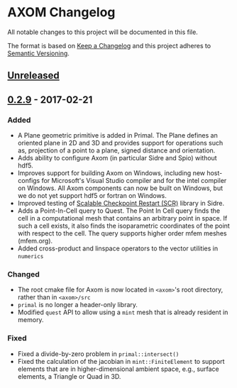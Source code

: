 # AXOM Changelog
All notable changes to this project will be documented in this file.

The format is based on [Keep a Changelog](http://keepachangelog.com/en/1.0.0/)
and this project adheres to [Semantic Versioning](http://semver.org/spec/v2.0.0.html).

## [Unreleased]

## [0.2.9] - 2017-02-21

### Added
- A Plane geometric primitive is added in Primal. The Plane defines an oriented
  plane in 2D and 3D and provides support for operations such as, projection of
  a point to a plane, signed distance and orientation. 
- Adds ability to configure Axom (in particular Sidre and Spio) without hdf5. 
- Improves support for building Axom on Windows, including new host-configs for
  Microsoft's Visual Studio compiler and for the intel compiler on Windows.
  All Axom components can now be built on Windows, but we do not yet support
  hdf5 or fortran on Windows.
- Improved testing of [Scalable Checkpoint Restart (SCR)] library in Sidre.
- Adds a Point-In-Cell query to Quest. The Point In Cell query finds the cell
  in a computational mesh that contains an arbitrary point in space.
  If such a cell exists, it also finds the isoparametric coordinates of the 
  point with respect to the cell. The query supports higher order
  mfem meshes (mfem.org).
- Added cross-product and linspace operators to the vector utilities in ``numerics``
  
### Changed
- The root cmake file for Axom is now located in ``<axom>``'s root directory, 
  rather than in ``<axom>/src``
- ``primal`` is no longer a header-only library.
- Modified ``quest`` API to allow using a ``mint`` mesh that is already 
  resident in memory.

### Fixed
- Fixed a divide-by-zero problem in ``primal::intersect()``
- Fixed the calculation of the jacobian in ``mint::FiniteElement`` to support
  elements that are in higher-dimensional ambient space, e.g., surface elements,
  a Triangle or Quad in 3D.

[Unreleased]: https://lc.llnl.gov/bitbucket/projects/ATK/repos/axom/compare/commits?targetBranch=refs%2Ftags%2Fv0.2.8&sourceBranch=refs%2Fheads%2Fdevelop&targetRepoId=1066
[0.2.9]: https://lc.llnl.gov/bitbucket/projects/ATK/repos/axom/compare/commits?targetBranch=refs%2Ftags%2Fv0.2.8&sourceBranch=refs%2Fheads%2Fdevelop&targetRepoId=1066
[Scalable Checkpoint Restart (SCR)]: https://computation.llnl.gov/projects/scalable-checkpoint-restart-for-mpi
